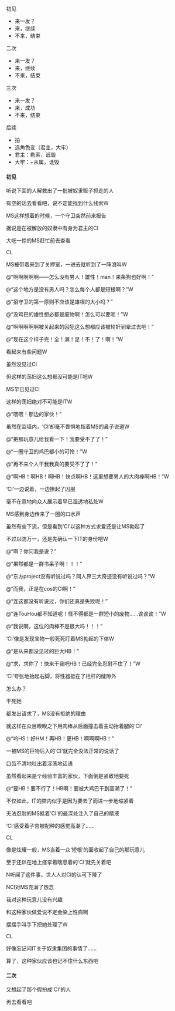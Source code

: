 初见

- 来一发？
- 来，继续
- 不来，结束

二次

- 来一发？
- 来，继续
- 不来，结束

三次

- 来一发？
- 来，成功
- 不来，结束

后续

- 拍
- 选角色变（君主，大牢）
- 君主：勒索，诋毁
- 大牢：+从属，诋毁

#### 初见

听说下面的人解救出了一批被奴隶贩子抓走的人

有空的话去看看吧，说不定能找到什么线索W

MS这样想着的时候，一个守卫突然前来报告

据说是在被解放的奴隶中有身为君主的CI

大吃一惊的MS赶忙前去查看

CL

MS被带着来到了关押室，一进去就听到了一阵浪叫W

@“啊啊啊啊啊——怎么没有男人！雄性！man！来条狗也好啊！”

@“这个地方是没有男人吗？怎么每个人都是短根啊？”W

@“招守卫的第一原则不应该是雄根的大小吗？”

@“没鸡巴的雄性想必都是废物啊！怎么可以要呢！”W

@“啊啊啊啊啊被关起来的囚犯这么想都应该被轮奸到晕过去吧！”

@“现在这个样子完！全！满！足！不！了！啊！”W

看起来有些问题W

虽然没见过CI

但这样的荡妇这么想都没可能是IT吧W

MS早已见过CI

这样的荡妇绝对不可能是ITW

@“喂喂！那边的家伙！”

虽然在监墙内，‘CI’却毫不畏惧地指着MS的鼻子说道W

@“把那玩意儿给我看一下！我要受不了了！”

@“一圈守卫的鸡巴都小的可怜！”W

@“再不来个人干我我真的要受不了了！”

@“啊HB！啊HB！啊HB！快点啊HB！这里想要男人的大肉棒啊HB！”W

‘CI’一边说着，一边撩起了囚服

毫不在意地向众人展示着早已湿透地私处W

MS感到身边传来了一圈的口水声

虽然有些下流，但是看到‘CI’以这种方式求爱还是让MS勃起了

不过以防万一，还是先确认一下IT的身份吧W

@“啊？你问我是说？”

@“果然都是一群书呆子啊！！！”

@“东方project没有听说过吗？同人界三大奇迹没有听说过吗？”W

@“而我，正是在cos的CI啊！”

@“连这都没有听说过，你们还真是失败呢！”

@“连TouHou都不知道呢！怪不得都是一群短小的废物……诶诶诶！”W

@“我说啊，这位的肉棒不是很大吗！！！”

‘CI’像是发现宝物一般死死盯着MS勃起的下体W

@“是从来都没见过的巨大HB！”

@“求，求你了！快来干我吧HB！已经完全忍耐不住了！”W

‘CI’夸张地抬起右脚，将性器抵在了栏杆的缝隙外

怎么办？

干死她

都发出请求了，MS没有拒绝的理由

就这样在众目睽睽之下用肉棒从后面撞击着主动抬着腿的‘CI’

@“呜HS！好HM！再HB！更HB！啊啊啊HB！”

一被MS的巨物后入的‘CI’就完全没法正常的说话了

口齿不清地吐出着淫荡地话语

虽然看起来是个经验丰富的家伙，下面倒是紧致地要死

@“要HB！要不行了！HB啊！要被大鸡巴干到高潮了！”

不仅如此，IT的腔内似乎是因为要去了而进一步地缩紧着

无法忍耐的MS抵着‘CI’的最深处注入了自己的精液

‘CI’感受着子宫被配种的感觉高潮了……

CL

像是炫耀一般，MS当着一众‘短根’的面收起了自己的那玩意儿

至于还趴在地上痉挛着喘息着的‘CI’就先关着吧

N听闻了这件事，世人人对CI的认可下降了

NCI对MS充满了怨念

我对这种玩意儿没有兴趣

和这种家伙做爱说不定会染上性病啊

摆摆手叫手下把她处理了W

CL

好像忘记问IT关于奴隶集团的事情了……

算了，这种家伙应该也记不住什么东西吧

#### 二次

又想起了那个假扮成'CI'的人

再去看看吧

